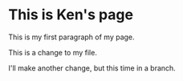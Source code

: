 # This is Ken's page

This is my first paragraph of my page.

This is a change to my file.

I'll make another change, but this time in a branch.

